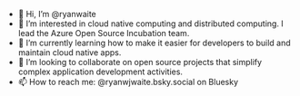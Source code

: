 - 👋 Hi, I’m @ryanwaite
- 👀 I’m interested in cloud native computing and distributed computing. I lead the Azure Open Source Incubation team.
- 🌱 I’m currently learning how to make it easier for developers to build and maintain cloud native apps.
- 💞️ I’m looking to collaborate on open source projects that simplify complex application development activities.
- 📫 How to reach me: @ryanwjwaite.bsky.social on Bluesky

<!---
ryanwaite/ryanwaite is a ✨ special ✨ repository because its `README.md` (this file) appears on your GitHub profile.
You can click the Preview link to take a look at your changes.
--->
